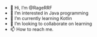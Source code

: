 - 👋 Hi, I’m @RageRRF
- 👀 I’m interested in Java programming
- 🌱 I’m currently learning Kotlin
- 💞️ I’m looking to collaborate on learning
- 📫 How to reach me.

<!---
RageRRF/RageRRF is a ✨ special ✨ repository because its `README.md` (this file) appears on your GitHub profile.
You can click the Preview link to take a look at your changes.
--->
